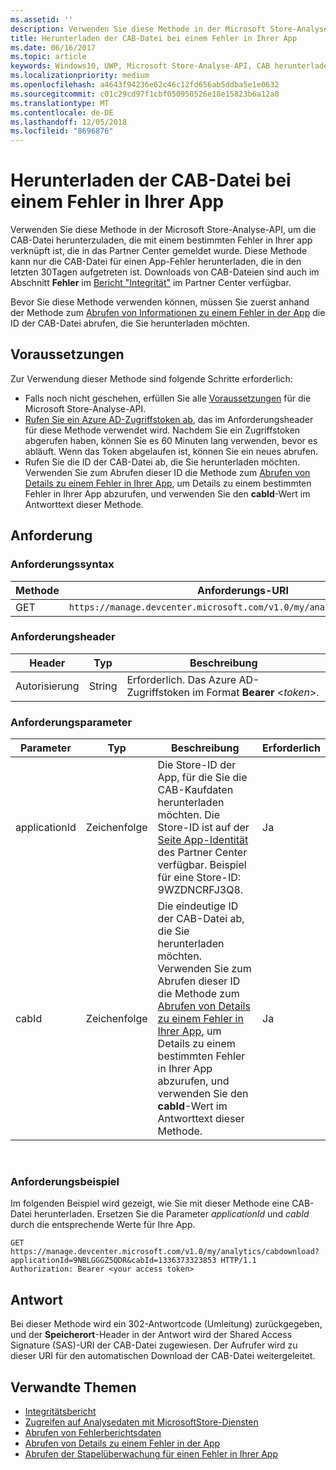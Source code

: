 ```yaml
---
ms.assetid: ''
description: Verwenden Sie diese Methode in der Microsoft Store-Analyse-API, um die CAB-Datei für einen Fehler in der App herunterzuladen.
title: Herunterladen der CAB-Datei bei einem Fehler in Ihrer App
ms.date: 06/16/2017
ms.topic: article
keywords: Windows10, UWP, Microsoft Store-Analyse-API, CAB herunterladen
ms.localizationpriority: medium
ms.openlocfilehash: a4643f94236e62c46c12fd656ab5ddba5e1e0632
ms.sourcegitcommit: c01c29cd97f1cbf050950526e18e15823b6a12a0
ms.translationtype: MT
ms.contentlocale: de-DE
ms.lasthandoff: 12/05/2018
ms.locfileid: "8696876"
---
```

# <a name="download-the-cab-file-for-an-error-in-your-app"></a>Herunterladen der CAB-Datei bei einem Fehler in Ihrer App

Verwenden Sie diese Methode in der Microsoft Store-Analyse-API, um die CAB-Datei herunterzuladen, die mit einem bestimmten Fehler in Ihrer app verknüpft ist, die in das Partner Center gemeldet wurde. Diese Methode kann nur die CAB-Datei für einen App-Fehler herunterladen, die in den letzten 30Tagen aufgetreten ist. Downloads von CAB-Dateien sind auch im Abschnitt **Fehler** im [Bericht "Integrität"](../publish/health-report.md) im Partner Center verfügbar.

Bevor Sie diese Methode verwenden können, müssen Sie zuerst anhand der Methode zum [Abrufen von Informationen zu einem Fehler in der App](get-details-for-an-error-in-your-app.md) die ID der CAB-Datei abrufen, die Sie herunterladen möchten.

## <a name="prerequisites"></a>Voraussetzungen


Zur Verwendung dieser Methode sind folgende Schritte erforderlich:

* Falls noch nicht geschehen, erfüllen Sie alle [Voraussetzungen](access-analytics-data-using-windows-store-services.md#prerequisites) für die Microsoft Store-Analyse-API.
* [Rufen Sie ein Azure AD-Zugriffstoken ab](access-analytics-data-using-windows-store-services.md#obtain-an-azure-ad-access-token), das im Anforderungsheader für diese Methode verwendet wird. Nachdem Sie ein Zugriffstoken abgerufen haben, können Sie es 60 Minuten lang verwenden, bevor es abläuft. Wenn das Token abgelaufen ist, können Sie ein neues abrufen.
* Rufen Sie die ID der CAB-Datei ab, die Sie herunterladen möchten. Verwenden Sie zum Abrufen dieser ID die Methode zum [Abrufen von Details zu einem Fehler in Ihrer App](get-details-for-an-error-in-your-app.md), um Details zu einem bestimmten Fehler in Ihrer App abzurufen, und verwenden Sie den **cabId**-Wert im Antworttext dieser Methode.

## <a name="request"></a>Anforderung


### <a name="request-syntax"></a>Anforderungssyntax

| Methode | Anforderungs-URI                                                          |
|--------|----------------------------------------------------------------------|
| GET    | ```https://manage.devcenter.microsoft.com/v1.0/my/analytics/cabdownload``` |


### <a name="request-header"></a>Anforderungsheader

| Header        | Typ   | Beschreibung                                                                 |
|---------------|--------|-----------------------------------------------------------------------------|
| Autorisierung | String | Erforderlich. Das Azure AD-Zugriffstoken im Format **Bearer** &lt;*token*&gt;. |


### <a name="request-parameters"></a>Anforderungsparameter

| Parameter        | Typ   |  Beschreibung      |  Erforderlich  |
|---------------|--------|---------------|------|
| applicationId | Zeichenfolge | Die Store-ID der App, für die Sie die CAB-Kaufdaten herunterladen möchten. Die Store-ID ist auf der [Seite App-Identität](../publish/view-app-identity-details.md) des Partner Center verfügbar. Beispiel für eine Store-ID: 9WZDNCRFJ3Q8. |  Ja  |
| cabId | Zeichenfolge | Die eindeutige ID der CAB-Datei ab, die Sie herunterladen möchten. Verwenden Sie zum Abrufen dieser ID die Methode zum [Abrufen von Details zu einem Fehler in Ihrer App](get-details-for-an-error-in-your-app.md), um Details zu einem bestimmten Fehler in Ihrer App abzurufen, und verwenden Sie den **cabId**-Wert im Antworttext dieser Methode. |  Ja  |

 
### <a name="request-example"></a>Anforderungsbeispiel

Im folgenden Beispiel wird gezeigt, wie Sie mit dieser Methode eine CAB-Datei herunterladen. Ersetzen Sie die Parameter *applicationId* und *cabId* durch die entsprechende Werte für Ihre App.

```syntax
GET https://manage.devcenter.microsoft.com/v1.0/my/analytics/cabdownload?applicationId=9NBLGGGZ5QDR&cabId=1336373323853 HTTP/1.1
Authorization: Bearer <your access token>
```

## <a name="response"></a>Antwort

Bei dieser Methode wird ein 302-Antwortcode (Umleitung) zurückgegeben, und der **Speicherort**-Header in der Antwort wird der Shared Access Signature (SAS)-URI der CAB-Datei zugewiesen. Der Aufrufer wird zu dieser URI für den automatischen Download der CAB-Datei weitergeleitet.

## <a name="related-topics"></a>Verwandte Themen

* [Integritätsbericht](../publish/health-report.md)
* [Zugreifen auf Analysedaten mit MicrosoftStore-Diensten](access-analytics-data-using-windows-store-services.md)
* [Abrufen von Fehlerberichtsdaten](get-error-reporting-data.md)
* [Abrufen von Details zu einem Fehler in der App](get-details-for-an-error-in-your-app.md)
* [Abrufen der Stapelüberwachung für einen Fehler in Ihrer App](get-the-stack-trace-for-an-error-in-your-app.md)
